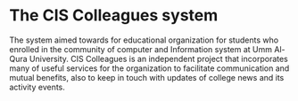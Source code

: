 <h1>The CIS Colleagues system </h1>
  
<p>The system aimed towards for educational organization for students who enrolled in the community of computer and Information system at
Umm Al-Qura University. CIS Colleagues is an independent project that incorporates many of useful services for the
organization to facilitate communication and mutual benefits, also to keep in touch with updates
of college news and its activity events.</p>
